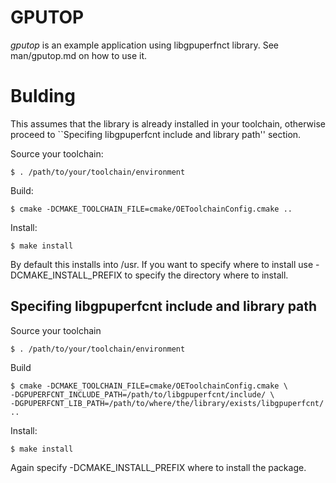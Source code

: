 # GPUTOP #

*gputop* is an example application using libgpuperfnct library. See
man/gputop.md on how to use it.

# Bulding #

This assumes that the library is already installed in your toolchain, otherwise
proceed to ``Specifing libgpuperfcnt include and library path'' section.

Source your toolchain:

	$ . /path/to/your/toolchain/environment

Build:

	$ cmake -DCMAKE_TOOLCHAIN_FILE=cmake/OEToolchainConfig.cmake ..


Install:

	$ make install

By default this installs into /usr. If you want to specify where to install use
-DCMAKE_INSTALL_PREFIX to specify the directory where to install.


## Specifing libgpuperfcnt include and library path

Source your toolchain

	$ . /path/to/your/toolchain/environment

Build

	$ cmake -DCMAKE_TOOLCHAIN_FILE=cmake/OEToolchainConfig.cmake \
	-DGPUPERFCNT_INCLUDE_PATH=/path/to/libgpuperfcnt/include/ \
	-DGPUPERFCNT_LIB_PATH=/path/to/where/the/library/exists/libgpuperfcnt/ .. 

Install:

	$ make install

Again specify -DCMAKE_INSTALL_PREFIX where to install the package.
